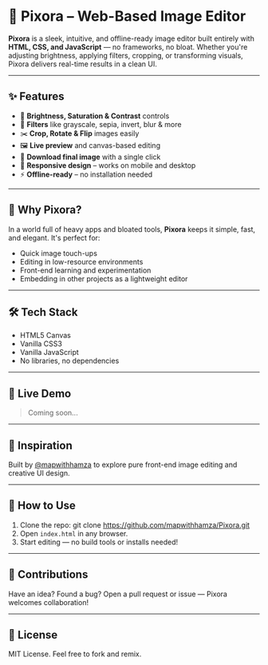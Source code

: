 # 🎨 Pixora – Web-Based Image Editor

**Pixora** is a sleek, intuitive, and offline-ready image editor built entirely with **HTML, CSS, and JavaScript** — no frameworks, no bloat. Whether you're adjusting brightness, applying filters, cropping, or transforming visuals, Pixora delivers real-time results in a clean UI.

---

## ✨ Features

- 🔆 **Brightness, Saturation & Contrast** controls  
- 🎨 **Filters** like grayscale, sepia, invert, blur & more  
- ✂️ **Crop, Rotate & Flip** images easily  
- 🖼️ **Live preview** and canvas-based editing  
- 💾 **Download final image** with a single click  
- 📱 **Responsive design** – works on mobile and desktop  
- ⚡ **Offline-ready** – no installation needed

---

## 🚀 Why Pixora?

In a world full of heavy apps and bloated tools, **Pixora** keeps it simple, fast, and elegant. It's perfect for:

- Quick image touch-ups  
- Editing in low-resource environments  
- Front-end learning and experimentation  
- Embedding in other projects as a lightweight editor

---

## 🛠️ Tech Stack

- HTML5 Canvas  
- Vanilla CSS3  
- Vanilla JavaScript  
- No libraries, no dependencies

---

## 📸 Live Demo

> Coming soon...

---

## 🧠 Inspiration

Built by [@mapwithhamza](https://github.com/mapwithhamza) to explore pure front-end image editing and creative UI design.

---

## 📂 How to Use

1. Clone the repo:
   git clone https://github.com/mapwithhamza/Pixora.git
2. Open `index.html` in any browser.
3. Start editing — no build tools or installs needed!

---

## 🤝 Contributions

Have an idea? Found a bug? Open a pull request or issue — Pixora welcomes collaboration!

---

## 📃 License

MIT License. Feel free to fork and remix.
